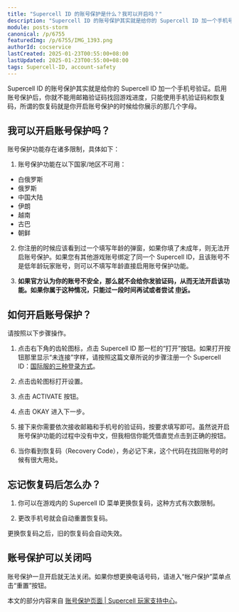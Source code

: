 ```yaml
---
title: "Supercell ID 的账号保护是什么？我可以开启吗？"
description: "Supercell ID 的账号保护其实就是给你的 Supercell ID 加一个手机号验证。启用账号保护后，你就不能用邮箱验证码找回游戏进度，只能使用手机验证码和恢复码，所谓的恢复码就是你开启账号保护的时候给你展示的那几个字母。"
module: posts-storm
canonical: /p/6755
featuredImg: /p/6755/IMG_1393.png
authorId: cocservice
lastCreated: 2025-01-23T00:55:00+08:00
lastUpdated: 2025-01-23T00:55:00+08:00
tags: Supercell-ID, account-safety
---
```


Supercell ID 的账号保护其实就是给你的 Supercell ID 加一个手机号验证。启用账号保护后，你就不能用邮箱验证码找回游戏进度，只能使用手机验证码和恢复码，所谓的恢复码就是你开启账号保护的时候给你展示的那几个字母。

## 我可以开启账号保护吗？

账号保护功能存在诸多限制，具体如下：

1. 账号保护功能在以下国家/地区不可用：

- 白俄罗斯
- 俄罗斯
- 中国大陆
- 伊朗
- 越南
- 古巴
- 朝鲜

2. 你注册的时候应该看到过一个填写年龄的弹窗，如果你填了未成年，则无法开启账号保护。如果您有其他游戏账号绑定了同一个 Supercell ID，且该账号不是低年龄玩家账号，则可以不填写年龄直接启用账号保护功能。

3. **如果官方认为你的账号不安全，那么就不会给你发验证码，从而无法开启该功能。如果你属于这种情况，只能过一段时间再试或者尝试 [申诉](/p/6605)。**

## 如何开启账号保护？

请按照以下步骤操作。

1. 点击右下角的齿轮图标，点击 Supercell ID 那一栏的“打开”按钮。如果打开按钮那里显示“未连接”字样，请按照这篇文章所说的步骤注册一个 Supercell ID：[国际服的三种登录方式](/p/3114)。

<Pic src="/p/6755/IMG_1390.jpg" width="1330" height="972" alt="coc 的设置页面" :lazyLoading="false" />

2. 点击齿轮图标打开设置。

<Pic src="/p/6755/IMG_1391.jpg" width="2290" height="1170" alt="Supercell ID 奖励页面" />

3. 点击 ACTIVATE 按钮。

<Pic src="/p/6755/IMG_1392.jpg" width="2290" height="1170" alt="Supercell ID 设置" />

4. 点击 OKAY 进入下一步。

<Pic src="/p/6755/IMG_1393.jpg" width="2532" height="1170" alt="账号保护功能的介绍" />

5. 接下来你需要依次接收邮箱和手机号的验证码，按要求填写即可。虽然说开启账号保护功能的过程中没有中文，但我相信你能凭借直觉点击到正确的按钮。

6. 当你看到恢复码（Recovery Code），务必记下来，这个代码在找回账号的时候有很大用处。

## 忘记恢复码后怎么办？

1. 你可以在游戏内的 Supercell ID 菜单更换恢复码，这种方式有次数限制。

2. 更改手机号就会自动重置恢复码。

更换恢复码之后，旧的恢复码会自动失效。

## 账号保护可以关闭吗

账号保护一旦开启就无法关闭。如果你想更换电话号码，请进入“帐户保护”菜单点击“重置”按钮。

<PostCopyright>

本文的部分内容来自 [账号保护页面 | Supercell 玩家支持中心](https://support.supercell.com/hay-day/zh_cn/articles/ap.html)。

</PostCopyright>